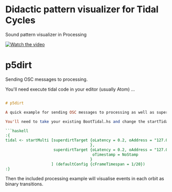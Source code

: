 # Didactic pattern visualizer for Tidal Cycles
Sound pattern visualizer in Processing


[![Watch the video](https://ivanabreu.net/images/live-cinema-coding-isea-2019-07-ivan-abreu-artist.jpg)](https://www.youtube.com/watch?v=oyO9hwsSlv0&t=5s)

# p5dirt

Sending OSC messages to processing.

You'll need execute tidal code in your editor (usually Atom) ...

```haskell

# p5dirt

A quick example for sending OSC messages to processing as well as superdirt.

You'll need to take your existing BootTidal.hs and change the startTidal bit to ...

```haskell
:{
tidal <- startMulti [superdirtTarget {oLatency = 0.2, oAddress = "127.0.0.1", oPort = 57120
                                     },
                     superdirtTarget {oLatency = 0.2, oAddress = "127.0.0.1", oPort = 2020,
                                      oTimestamp = NoStamp
                                     }
                    ] (defaultConfig {cFrameTimespan = 1/20})
:}

```

Then the included processing example will visualise events in each orbit as binary transitions.
